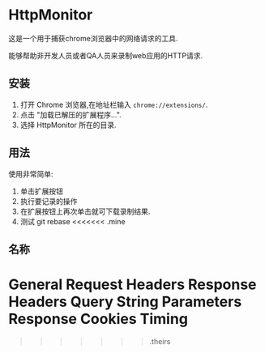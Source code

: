 # HttpMonitor

这是一个用于捕获chrome浏览器中的网络请求的工具.

能够帮助非开发人员或者QA人员来录制web应用的HTTP请求.

## 安装

1. 打开 Chrome 浏览器,在地址栏输入 ```chrome://extensions/```.
2. 点击 "加载已解压的扩展程序...".
3. 选择 HttpMonitor 所在的目录.

## 用法

使用非常简单: 

1. 单击扩展按钮
2. 执行要记录的操作
3. 在扩展按钮上再次单击就可下载录制结果.
4. 测试 git rebase
<<<<<<< .mine
## 名称
General
Request Headers
Response Headers
Query String Parameters
Response
Cookies
Timing
=======








>>>>>>> .theirs
